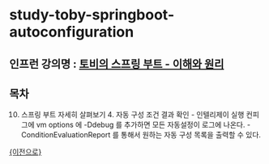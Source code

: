 # study-toby-springboot-autoconfiguration

## 인프런 강의명 : [토비의 스프링 부트 - 이해와 원리](https://www.inflearn.com/course/%ED%86%A0%EB%B9%84-%EC%8A%A4%ED%94%84%EB%A7%81%EB%B6%80%ED%8A%B8-%EC%9D%B4%ED%95%B4%EC%99%80%EC%9B%90%EB%A6%AC)

## 목차

10. 스프링 부트 자세히 살펴보기
    4. 자동 구성 조건 결과 확인
        - 인텔리제이 실행 컨피그에 vm options 에 -Ddebug 를 추가하면 모든 자동설정이 로그에 나온다.
        - ConditionEvaluationReport 를 통해서 원하는 자동 구성 목록을 출력할 수 있다.

[{이전으로}](https://github.com/heechul90/study-toby-springboot)
